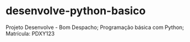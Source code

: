 # desenvolve-python-basico
Projeto Desenvolve - Bom Despacho;
Programação básica com Python;
Matrícula: PDXY123
